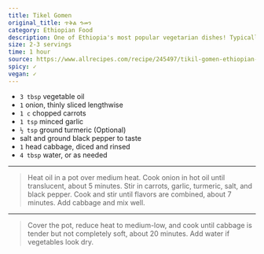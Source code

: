 ```yaml
---
title: Tikel Gomen
original_title: ጥቅል ጎመን
category: Ethiopian Food
description: One of Ethiopia's most popular vegetarian dishes! Typically served alongside other dishes on injera flatbread.
size: 2-3 servings
time: 1 hour
source: https://www.allrecipes.com/recipe/245497/tikil-gomen-ethiopian-cabbage/
spicy: ✓
vegan: ✓
---
```


* `3 tbsp` vegetable oil
* `1` onion, thinly sliced lengthwise
* `1 c` chopped carrots
* `1 tsp` minced garlic
* `½ tsp` ground turmeric (Optional)
* salt and ground black pepper to taste
* `1` head cabbage, diced and rinsed
* `4 tbsp` water, or as needed

---

> Heat oil in a pot over medium heat. Cook onion in hot oil until translucent, about 5 minutes. Stir in carrots, garlic, turmeric, salt, and black pepper. Cook and stir until flavors are combined, about 7 minutes. Add cabbage and mix well. 

---

> Cover the pot, reduce heat to medium-low, and cook until cabbage is tender but not completely soft, about 20 minutes. Add water if vegetables look dry. 